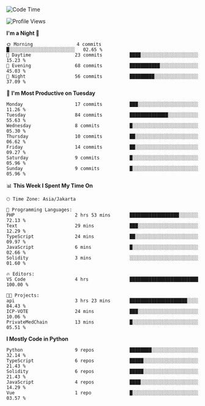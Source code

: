 <!--START_SECTION:waka-->
![Code Time](http://img.shields.io/badge/Code%20Time-1%2C557%20hrs%2054%20mins-blue)

![Profile Views](http://img.shields.io/badge/Profile%20Views-2-blue)

**I'm a Night 🦉** 

```text
🌞 Morning                4 commits           █░░░░░░░░░░░░░░░░░░░░░░░░   02.65 % 
🌆 Daytime                23 commits          ████░░░░░░░░░░░░░░░░░░░░░   15.23 % 
🌃 Evening                68 commits          ███████████░░░░░░░░░░░░░░   45.03 % 
🌙 Night                  56 commits          █████████░░░░░░░░░░░░░░░░   37.09 % 
```
📅 **I'm Most Productive on Tuesday** 

```text
Monday                   17 commits          ███░░░░░░░░░░░░░░░░░░░░░░   11.26 % 
Tuesday                  84 commits          ██████████████░░░░░░░░░░░   55.63 % 
Wednesday                8 commits           █░░░░░░░░░░░░░░░░░░░░░░░░   05.30 % 
Thursday                 10 commits          ██░░░░░░░░░░░░░░░░░░░░░░░   06.62 % 
Friday                   14 commits          ██░░░░░░░░░░░░░░░░░░░░░░░   09.27 % 
Saturday                 9 commits           █░░░░░░░░░░░░░░░░░░░░░░░░   05.96 % 
Sunday                   9 commits           █░░░░░░░░░░░░░░░░░░░░░░░░   05.96 % 
```


📊 **This Week I Spent My Time On** 

```text
🕑︎ Time Zone: Asia/Jakarta

💬 Programming Languages: 
PHP                      2 hrs 53 mins       ██████████████████░░░░░░░   72.13 % 
Text                     29 mins             ███░░░░░░░░░░░░░░░░░░░░░░   12.29 % 
TypeScript               24 mins             ██░░░░░░░░░░░░░░░░░░░░░░░   09.97 % 
JavaScript               6 mins              █░░░░░░░░░░░░░░░░░░░░░░░░   02.66 % 
Solidity                 3 mins              ░░░░░░░░░░░░░░░░░░░░░░░░░   01.60 % 

🔥 Editors: 
VS Code                  4 hrs               █████████████████████████   100.00 % 

🐱‍💻 Projects: 
api                      3 hrs 23 mins       █████████████████████░░░░   84.43 % 
ICP-VOTE                 24 mins             ███░░░░░░░░░░░░░░░░░░░░░░   10.06 % 
PrivateMedChain          13 mins             █░░░░░░░░░░░░░░░░░░░░░░░░   05.51 % 
```

**I Mostly Code in Python** 

```text
Python                   9 repos             ████████░░░░░░░░░░░░░░░░░   32.14 % 
TypeScript               6 repos             █████░░░░░░░░░░░░░░░░░░░░   21.43 % 
Solidity                 6 repos             █████░░░░░░░░░░░░░░░░░░░░   21.43 % 
JavaScript               4 repos             ████░░░░░░░░░░░░░░░░░░░░░   14.29 % 
Vue                      1 repo              █░░░░░░░░░░░░░░░░░░░░░░░░   03.57 % 
```




<!--END_SECTION:waka-->
